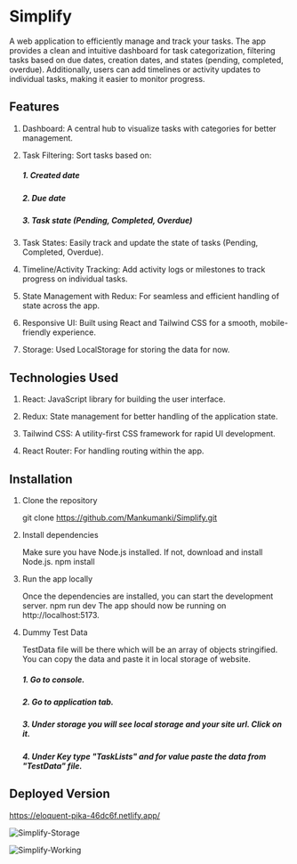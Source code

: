 # Simplify

A web application to efficiently manage and track your tasks. The app provides a clean and intuitive dashboard for task categorization, filtering tasks based on due dates, creation dates, and states (pending, completed, overdue). Additionally, users can add timelines or activity updates to individual tasks, making it easier to monitor progress.

## Features

1. Dashboard: A central hub to visualize tasks with categories for better management.

2. Task Filtering: Sort tasks based on:

   ##### 1. Created date

   ##### 2. Due date

   ##### 3. Task state (Pending, Completed, Overdue)

3. Task States: Easily track and update the state of tasks (Pending, Completed, Overdue).

4. Timeline/Activity Tracking: Add activity logs or milestones to track progress on individual tasks.

5. State Management with Redux: For seamless and efficient handling of state across the app.

6. Responsive UI: Built using React and Tailwind CSS for a smooth, mobile-friendly experience.

7. Storage: Used LocalStorage for storing the data for now.

## Technologies Used

1. React: JavaScript library for building the user interface.

2. Redux: State management for better handling of the application state.

3. Tailwind CSS: A utility-first CSS framework for rapid UI development.

4. React Router: For handling routing within the app.

## Installation

1. Clone the repository

   git clone https://github.com/Mankumanki/Simplify.git

2. Install dependencies

   Make sure you have Node.js installed. If not, download and install Node.js.
   npm install

3. Run the app locally

   Once the dependencies are installed, you can start the development server.
   npm run dev
   The app should now be running on http://localhost:5173.

4. Dummy Test Data

   TestData file will be there which will be an array of objects stringified. You can copy the data and paste it
   in local storage of website.

   ##### 1. Go to console.

   ##### 2. Go to application tab.

   ##### 3. Under storage you will see local storage and your site url. Click on it.

   ##### 4. Under Key type "TaskLists" and for value paste the data from "TestData" file.

## Deployed Version

   https://eloquent-pika-46dc6f.netlify.app/
   
   ![Simplify-Storage](https://github.com/user-attachments/assets/1fa60a5a-257e-4cee-97b4-278b366ba957)

   ![Simplify-Working](https://github.com/user-attachments/assets/c452e1ac-c435-4aa2-bd45-c44822b56783)




   

